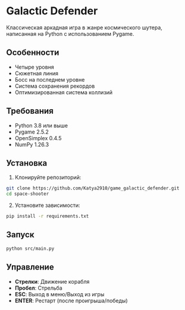 # Galactic Defender

Классическая аркадная игра в жанре космического шутера, написанная на Python с использованием Pygame.

## Особенности

- Четыре уровня
- Сюжетная линия
- Босс на последнем уровне
- Система сохранения рекордов
- Оптимизированная система коллизий

## Требования

- Python 3.8 или выше
- Pygame 2.5.2
- OpenSimplex 0.4.5
- NumPy 1.26.3

## Установка

1. Клонируйте репозиторий:
```bash
git clone https://github.com/Katya2910/game_galactic_defender.git
cd space-shooter
```

2. Установите зависимости:
```bash
pip install -r requirements.txt
```

## Запуск

```bash
python src/main.py
```

## Управление

- **Стрелки**: Движение корабля
- **Пробел**: Стрельба
- **ESC**: Выход в меню/Выход из игры
- **ENTER**: Рестарт (после проигрыша/победы) 
